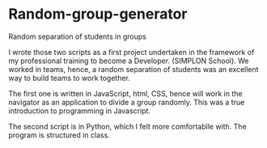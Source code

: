 # Random-group-generator

Random separation of students in groups

I wrote those two scripts as a first project undertaken in the framework of my professional training to become a Developer. (SIMPLON School). We worked in teams, hence, a random separation of students was an excellent way to build teams to work together.

The first one is written in JavaScript, html, CSS, hence will work in the navigator as an application to divide a group randomly. This was a true introduction to programming in Javascript.

The second script is in Python, which I felt more comfortablle with. The program is structured in class.
